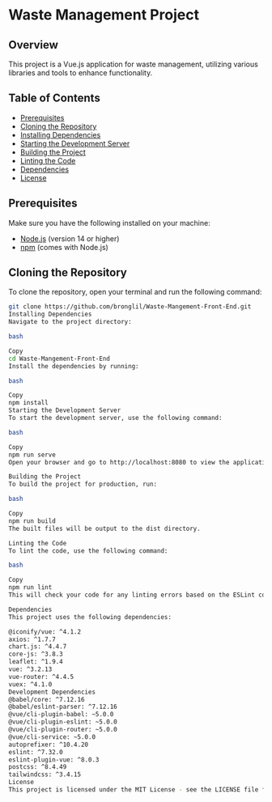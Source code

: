 # Waste Management Project

## Overview
This project is a Vue.js application for waste management, utilizing various libraries and tools to enhance functionality.

## Table of Contents
- [Prerequisites](#prerequisites)
- [Cloning the Repository](#cloning-the-repository)
- [Installing Dependencies](#installing-dependencies)
- [Starting the Development Server](#starting-the-development-server)
- [Building the Project](#building-the-project)
- [Linting the Code](#linting-the-code)
- [Dependencies](#dependencies)
- [License](#license)

## Prerequisites
Make sure you have the following installed on your machine:
- [Node.js](https://nodejs.org/) (version 14 or higher)
- [npm](https://www.npmjs.com/) (comes with Node.js)

## Cloning the Repository
To clone the repository, open your terminal and run the following command:

```bash
git clone https://github.com/bronglil/Waste-Mangement-Front-End.git
Installing Dependencies
Navigate to the project directory:

bash

Copy
cd Waste-Mangement-Front-End
Install the dependencies by running:

bash

Copy
npm install
Starting the Development Server
To start the development server, use the following command:

bash

Copy
npm run serve
Open your browser and go to http://localhost:8080 to view the application.

Building the Project
To build the project for production, run:

bash

Copy
npm run build
The built files will be output to the dist directory.

Linting the Code
To lint the code, use the following command:

bash

Copy
npm run lint
This will check your code for any linting errors based on the ESLint configuration defined in the project.

Dependencies
This project uses the following dependencies:

@iconify/vue: ^4.1.2
axios: ^1.7.7
chart.js: ^4.4.7
core-js: ^3.8.3
leaflet: ^1.9.4
vue: ^3.2.13
vue-router: ^4.4.5
vuex: ^4.1.0
Development Dependencies
@babel/core: ^7.12.16
@babel/eslint-parser: ^7.12.16
@vue/cli-plugin-babel: ~5.0.0
@vue/cli-plugin-eslint: ~5.0.0
@vue/cli-plugin-router: ~5.0.0
@vue/cli-service: ~5.0.0
autoprefixer: ^10.4.20
eslint: ^7.32.0
eslint-plugin-vue: ^8.0.3
postcss: ^8.4.49
tailwindcss: ^3.4.15
License
This project is licensed under the MIT License - see the LICENSE file for details.
